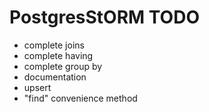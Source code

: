 # PostgresStORM TODO

* complete joins
* complete having
* complete group by
* documentation
* upsert
* "find" convenience method
